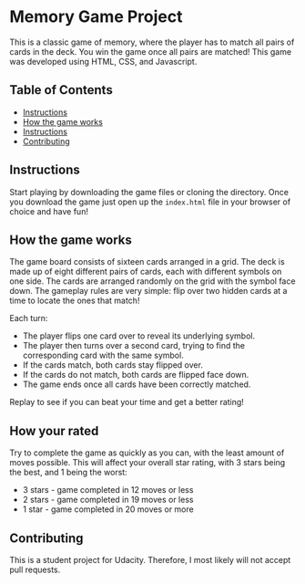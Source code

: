 # Memory Game Project

This is a classic game of memory, where the player has to match all pairs of cards in the deck. You win the game once all pairs are matched!
This game was developed using HTML, CSS, and Javascript.

## Table of Contents

* [Instructions](#instructions)
* [How the game works](#howthegameworks)
* [Instructions](#howyourrated)
* [Contributing](#contributing)

## Instructions

Start playing by downloading the game files or cloning the directory. Once you download the game just open up the `index.html` file in your browser of choice and have fun!

## How the game works

The game board consists of sixteen cards arranged in a grid. The deck is made up of eight different pairs of cards, each with different symbols on one side. The cards are arranged randomly on the grid with the symbol face down. The gameplay rules are very simple: flip over two hidden cards at a time to locate the ones that match!

Each turn:

* The player flips one card over to reveal its underlying symbol.
* The player then turns over a second card, trying to find the corresponding card with the same symbol.
* If the cards match, both cards stay flipped over.
* If the cards do not match, both cards are flipped face down.
* The game ends once all cards have been correctly matched.

Replay to see if you can beat your time and get a better rating!

## How your rated

Try to complete the game as quickly as you can, with the least amount of moves possible. This will affect your overall star rating, with 3 stars being the best, and 1 being the worst:

* 3 stars - game completed in 12 moves or less
* 2 stars - game completed in 19 moves or less
* 1 star - game completed in 20 moves or more

## Contributing

This is a student project for Udacity. Therefore, I most likely will not accept pull requests.
